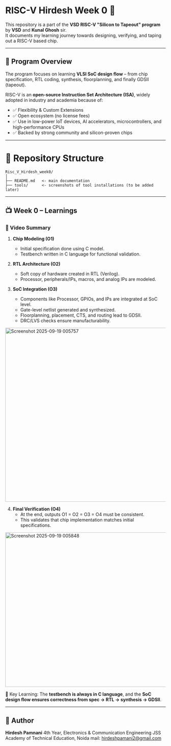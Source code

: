 
# RISC-V Hirdesh Week 0 🚀

This repository is a part of the **VSD RISC-V "Silicon to Tapeout" program** by **VSD** and **Kunal Ghosh** sir.  
It documents my learning journey towards designing, verifying, and taping out a RISC-V based chip.

---

## 📖 Program Overview
The program focuses on learning **VLSI SoC design flow** – from chip specification, RTL coding, synthesis, floorplanning, and finally GDSII (tapeout).  

RISC-V is an **open-source Instruction Set Architecture (ISA)**, widely adopted in industry and academia because of:
- ✅ Flexibility & Custom Extensions  
- ✅ Open ecosystem (no license fees)  
- ✅ Use in low-power IoT devices, AI accelerators, microcontrollers, and high-performance CPUs  
- ✅ Backed by strong community and silicon-proven chips  

---

# 📂 Repository Structure

```
Risc_V_Hirdesh_week0/
│
├── README.md   <- main documentation
├── tools/      <- screenshots of tool installations (to be added later)
```

---

## 📺 Week 0 – Learnings

### 🔹 Video Summary 
1. **Chip Modeling (O1)**  
   - Initial specification done using C model.  
   - Testbench written in C language for functional validation.  

2. **RTL Architecture (O2)**  
   - Soft copy of hardware created in RTL (Verilog).  
   - Processor, peripherals/IPs, macros, and analog IPs are modeled.  

3. **SoC Integration (O3)**  
   - Components like Processor, GPIOs, and IPs are integrated at SoC level.  
   - Gate-level netlist generated and synthesized.  
   - Floorplanning, placement, CTS, and routing lead to GDSII.  
   - DRC/LVS checks ensure manufacturability.  
<img width="916" height="546" alt="Screenshot 2025-09-19 005757" src="https://github.com/user-attachments/assets/fa24f645-004c-4796-bd84-d1967bda90a6" />

4. **Final Verification (O4)**  
   - At the end, outputs O1 = O2 = O3 = O4 must be consistent.  
   - This validates that chip implementation matches initial specifications.  
<img width="839" height="485" alt="Screenshot 2025-09-19 005848" src="https://github.com/user-attachments/assets/34a08d24-d4ef-4ff6-9043-a7a2f66ccf5b" />

📌 Key Learning: The **testbench is always in C language**, and the **SoC design flow ensures correctness from spec → RTL → synthesis → GDSII**.

---

## 📌 Author

**Hirdesh Pamnani**
4th Year, Electronics & Communication Engineering
JSS Academy of Technical Education, Noida
mail: hirdeshpamani2@gmail.com
